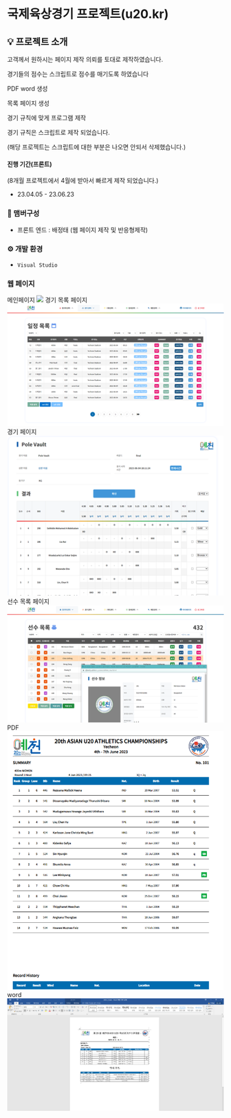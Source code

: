 # 국제육상경기 프로젝트(u20.kr)

## 💡 프로젝트 소개

고객께서 원하시는 페이지 제작 의뢰를 토대로 제작하였습니다.

경기들의 점수는 스크립트로 점수를 매기도록 하였습니다

PDF word 생성

목록 페이지 생성

경기 규칙에 맞게 프로그램 제작

경기 규칙은 스크립트로 제작 되었습니다.

(해당 프로젝트는 스크립트에 대한 부분은 나오면 안되서 삭제했습니다.)

#### 진행 기간(프론트)

(8개월 프로젝트에서 4월에 받아서 빠르게 제작 되었습니다.)

- 23.04.05 - 23.06.23

### 🧙 맴버구성

- 프론트 엔드 : 배정태 (웹 페이지 제작 및 반응형제작)

### ⚙️ 개발 환경

- `Visual Studio`

### 웹 페이지

메인페이지
<img src="./웹페이지/메인 페이지.PNG">
경기 목록 페이지
<img src="./웹페이지/경기 목록 페이지.PNG">
경기 페이지
<img src="./웹페이지/경기 페이지.PNG">
선수 목록 페이지
<img src="./웹페이지/선수 목록 페이지.PNG">
PDF
<img src="./웹페이지/PDF.PNG">
word
<img src="./웹페이지/word.PNG">
